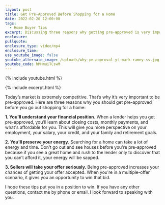 ```yaml
---
layout: post
title: Get Pre-Approved Before Shopping for a Home
date: 2022-02-20 12:00:00
tags:
  - Home Buyer Tips
excerpt: Discussing three reasons why getting pre-approved is very important.
enclosure:
pullquote:
enclosure_type: video/mp4
enclosure_time:
use_youtube_image: false
youtube_alternate_image: /uploads/why-pe-approval-yt-mark-ramey-ss.jpg
youtube_code: hMHmuiTCswM
---
```

{% include youtube.html %}

{% include excerpt.html %}

Today’s market is extremely competitive. That’s why it’s very important to be pre-approved. Here are three reasons why you should get pre-approved before you go out shopping for a home:

**1\. You’ll understand your financial position.** When a lender helps you get pre-approved, you’ll learn about closing costs, monthly payments, and what's affordable for you. This will give you more perspective on your employment, your salary, your credit, and your family and retirement goals.

**2\. You’ll preserve your energy.** Searching for a home can take a lot of energy and time. Don't go out and see houses before you're pre-approved because if you see a great home and rush to the lender only to discover that you can’t afford it, your energy will be sapped.

**3\. Sellers will take your offer seriously.** Being pre-approved increases your chances of getting your offer accepted. When you're in a multiple-offer scenario, it gives you an opportunity to win that bid.

I hope these tips put you in a position to win. If you have any other questions, contact me by phone or email. I look forward to speaking with you.
